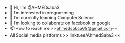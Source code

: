 - 👋 Hi, I’m @AHMEDsaba3
- 👀 I’m interested in programming
- 🌱 I’m currently learning Computer Science
- 💞️ I’m looking to collaborate on facebook or google
- 📫 How to reach me >>ahmedsabaa65@gmail.com<<
- All Social media platforms >> linktr.ee/AhmedSaba3 <<

<!---
AHMEDsaba3/AHMEDsaba3 is a ✨ special ✨ repository because its `README.md` (this file) appears on your GitHub profile.
You can click the Preview link to take a look at your changes.
--->
  
